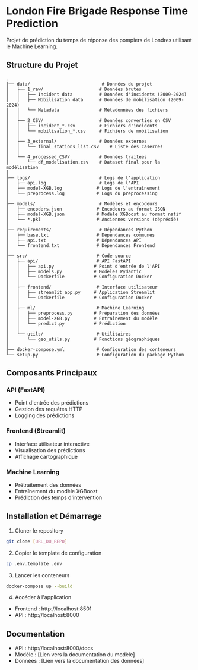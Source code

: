 # London Fire Brigade Response Time Prediction

Projet de prédiction du temps de réponse des pompiers de Londres utilisant le Machine Learning.

## Structure du Projet

```
.
├── data/                           # Données du projet
│   ├── 1_raw/                     # Données brutes
│   │   ├── Incident data          # Données d'incidents (2009-2024)
│   │   ├── Mobilisation data      # Données de mobilisation (2009-2024)
│   │   └── Metadata               # Métadonnées des fichiers
│   │
│   ├── 2_CSV/                     # Données converties en CSV
│   │   ├── incident_*.csv         # Fichiers d'incidents
│   │   └── mobilisation_*.csv     # Fichiers de mobilisation
│   │
│   ├── 3_external/                # Données externes
│   │   └── final_stations_list.csv    # Liste des casernes
│   │
│   └── 4_processed_CSV/           # Données traitées
│       └── df_modelisation.csv    # Dataset final pour la modélisation
│
├── logs/                          # Logs de l'application
│   ├── api.log                    # Logs de l'API
│   ├── model-XGB.log             # Logs de l'entraînement
│   └── preprocess.log            # Logs du preprocessing
│
├── models/                        # Modèles et encodeurs
│   ├── encoders.json             # Encodeurs au format JSON
│   ├── model-XGB.json            # Modèle XGBoost au format natif
│   └── *.pkl                     # Anciennes versions (déprécié)
│
├── requirements/                  # Dépendances Python
│   ├── base.txt                  # Dépendances communes
│   ├── api.txt                   # Dépendances API
│   └── frontend.txt              # Dépendances Frontend
│
├── src/                          # Code source
│   ├── api/                      # API FastAPI
│   │   ├── api.py               # Point d'entrée de l'API
│   │   ├── models.py            # Modèles Pydantic
│   │   └── Dockerfile           # Configuration Docker
│   │
│   ├── frontend/                 # Interface utilisateur
│   │   ├── streamlit_app.py     # Application Streamlit
│   │   └── Dockerfile           # Configuration Docker
│   │
│   ├── ml/                       # Machine Learning
│   │   ├── preprocess.py        # Préparation des données
│   │   ├── model-XGB.py         # Entraînement du modèle
│   │   └── predict.py           # Prédiction
│   │
│   └── utils/                    # Utilitaires
│       └── geo_utils.py         # Fonctions géographiques
│
├── docker-compose.yml            # Configuration des conteneurs
└── setup.py                      # Configuration du package Python
```

## Composants Principaux

### API (FastAPI)
- Point d'entrée des prédictions
- Gestion des requêtes HTTP
- Logging des prédictions

### Frontend (Streamlit)
- Interface utilisateur interactive
- Visualisation des prédictions
- Affichage cartographique

### Machine Learning
- Prétraitement des données
- Entraînement du modèle XGBoost
- Prédiction des temps d'intervention

## Installation et Démarrage

1. Cloner le repository
```bash
git clone [URL_DU_REPO]
```

2. Copier le template de configuration
```bash
cp .env.template .env
```

3. Lancer les conteneurs
```bash
docker-compose up --build
```

4. Accéder à l'application
- Frontend : http://localhost:8501
- API : http://localhost:8000

## Documentation
- API : http://localhost:8000/docs
- Modèle : [Lien vers la documentation du modèle]
- Données : [Lien vers la documentation des données]